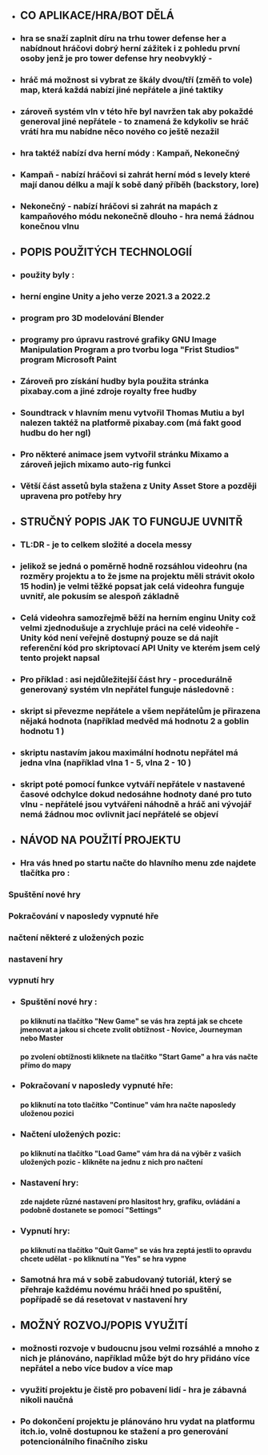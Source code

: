 - ## CO APLIKACE/HRA/BOT DĚLÁ
- ### hra se snaží zaplnit díru na trhu tower defense her a nabídnout hráčovi dobrý herní zážitek i z pohledu první osoby jenž je pro tower defense hry neobvyklý -
- ### hráč má možnost si vybrat ze škály dvou/tří (změň to vole) map, která každá nabízí jiné nepřátele a jiné taktiky 
- ### zároveň systém vln v této hře byl navržen tak aby pokaždé generoval jiné nepřátele - to znamená že kdykoliv se hráč vrátí hra mu nabídne něco nového co ještě nezažil 
- ### hra taktéž nabízí dva herní módy : Kampaň, Nekonečný
- ### Kampaň - nabízí hráčovi si zahrát herní mód s levely které mají danou délku a mají k sobě daný příběh (backstory, lore)
- ### Nekonečný - nabízí hráčovi si zahrát na mapách z kampaňového módu nekonečně dlouho - hra nemá žádnou konečnou vlnu 

- ## POPIS POUŽITÝCH TECHNOLOGIÍ
- ### použity byly : 
- ### herní engine Unity a jeho verze 2021.3 a 2022.2 
- ### program pro 3D modelování Blender 
- ### programy pro úpravu rastrové grafiky GNU Image Manipulation Program a pro tvorbu loga "Frist Studios" program Microsoft Paint
- ### Zároveň pro získání hudby byla použita stránka pixabay.com a jiné zdroje royalty free hudby 
- ### Soundtrack v hlavním menu vytvořil Thomas Mutiu a byl nalezen taktéž na platformě pixabay.com (má fakt good hudbu do her ngl)
- ### Pro některé animace jsem vytvořil stránku Mixamo a zároveň jejich mixamo auto-rig funkci
- ### Větší část assetů byla stažena z Unity Asset Store a později upravena pro potřeby hry 

- ## STRUČNÝ POPIS JAK TO FUNGUJE UVNITŘ 
- ### TL:DR - je to celkem složité a docela messy
- ### jelikož se jedná o poměrně hodně rozsáhlou videohru (na rozměry projektu a to že jsme na projektu měli strávit okolo 15 hodin) je velmi těžké popsat jak celá videohra funguje uvnitř, ale pokusím se alespoň základně
- ### Celá videohra samozřejmě běží na herním enginu Unity což velmi zjednodušuje a zrychluje práci na celé videohře - Unity kód není veřejně dostupný pouze se dá najít referenční kód pro skriptovací API Unity ve kterém jsem celý tento projekt napsal 
- ### Pro příklad : asi nejdůležitejší část hry - procedurálně generovaný systém vln nepřátel funguje následovně : 
- ### skript si převezme nepřátele a všem nepřátelům je přirazena nějaká hodnota (například medvěd má hodnotu 2 a goblin hodnotu 1 )
- ### skriptu nastavím jakou maximální hodnotu nepřátel má jedna vlna (například vlna 1 - 5, vlna 2 - 10 )
- ### skript poté pomocí funkce vytváří nepřátele v nastavené časové odchylce dokud nedosáhne hodnoty dané pro tuto vlnu - nepřátelé jsou vytvářeni náhodně a hráč ani vývojář nemá žádnou moc ovlivnit jací nepřátelé se objeví 


- ## NÁVOD NA POUŽITÍ PROJEKTU 
- ### Hra vás hned po startu načte do hlavního menu zde najdete tlačítka pro  : 
 ### Spuštění nové hry 
 ### Pokračování v naposledy vypnuté hře
 ### načtení některé z uložených pozic
 ### nastavení hry
 ### vypnutí hry 


 - ### Spuštění nové hry : 
   #### po kliknutí na tlačítko "New Game" se vás hra zeptá jak se chcete jmenovat a jakou si chcete zvolit obtížnost - Novice, Journeyman nebo Master
   #### po zvolení obtížnosti kliknete na tlačítko "Start Game" a hra vás načte přímo do mapy 
- ### Pokračovaní v naposledy vypnuté hře:
  #### po kliknutí na toto tlačítko "Continue" vám hra načte naposledy uloženou pozici
- ### Načtení uložených pozic:
  #### po kliknutí na tlačítko "Load Game" vám hra dá na výběr z vašich uložených pozic - klikněte na jednu z nich pro načtení 
- ### Nastavení hry:
  #### zde najdete různé nastavení pro hlasitost hry, grafiku, ovládání a podobně dostanete se pomocí "Settings"
- ### Vypnutí hry: 
  #### po kliknutí na tlačítko "Quit Game" se vás hra zeptá jestli to opravdu chcete udělat - po kliknutí na "Yes" se hra vypne 

- ### Samotná hra má v sobě zabudovaný tutoriál, který se přehraje každému novému hráči hned po spuštění, popřípadě se dá resetovat v nastavení hry 


- ## MOŽNÝ ROZVOJ/POPIS VYUŽITÍ 
- ### možnosti rozvoje v budoucnu jsou velmi rozsáhlé a mnoho z nich je plánováno, například může být do hry přidáno více nepřátel a nebo více budov a více map
- ### využití projektu je čistě pro pobavení lidí - hra je zábavná nikoli naučná
- ### Po dokončení projektu je plánováno hru vydat na platformu itch.io, volně dostupnou ke stažení a pro generování potencionálního finačního zisku 
